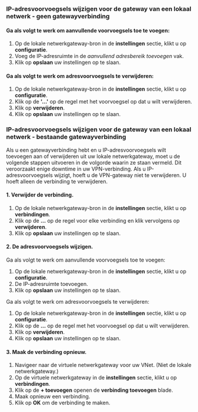 ### <a name="noconnection"></a>IP-adresvoorvoegsels wijzigen voor de gateway van een lokaal netwerk - geen gatewayverbinding

#### <a name="to-add-additional-address-prefixes"></a>Ga als volgt te werk om aanvullende voorvoegsels toe te voegen:

1. Op de lokale netwerkgateway-bron in de **instellingen** sectie, klikt u op **configuratie**.
2. Voeg de IP-adresruimte in de *aanvullend adresbereik toevoegen* vak.
3. Klik op **opslaan** uw instellingen op te slaan.

#### <a name="to-remove-address-prefixes"></a>Ga als volgt te werk om adresvoorvoegsels te verwijderen:

1. Op de lokale netwerkgateway-bron in de **instellingen** sectie, klikt u op **configuratie**.
2. Klik op de **'...'** op de regel met het voorvoegsel op dat u wilt verwijderen.
3. Klik op **verwijderen**.
4. Klik op **opslaan** uw instellingen op te slaan.

### <a name="withconnection"></a>IP-adresvoorvoegsels wijzigen voor de gateway van een lokaal netwerk - bestaande gatewayverbinding

Als u een gatewayverbinding hebt en u IP-adresvoorvoegsels wilt toevoegen aan of verwijderen uit uw lokale netwerkgateway, moet u de volgende stappen uitvoeren in de volgorde waarin ze staan vermeld. Dit veroorzaakt enige downtime in uw VPN-verbinding. Als u IP-adresvoorvoegsels wijzigt, hoeft u de VPN-gateway niet te verwijderen. U hoeft alleen de verbinding te verwijderen.

#### <a name="1-remove-the-connection"></a>1. Verwijder de verbinding.

1. Op de lokale netwerkgateway-bron in de **instellingen** sectie, klikt u op **verbindingen**.
2. Klik op de **...**  op de regel voor elke verbinding en klik vervolgens op **verwijderen**.
3. Klik op **opslaan** uw instellingen op te slaan.

#### <a name="2-modify-the-address-prefixes"></a>2. De adresvoorvoegsels wijzigen.

Ga als volgt te werk om aanvullende voorvoegsels toe te voegen:

1. Op de lokale netwerkgateway-bron in de **instellingen** sectie, klikt u op **configuratie**.
2. De IP-adresruimte toevoegen.
3. Klik op **opslaan** uw instellingen op te slaan.

Ga als volgt te werk om adresvoorvoegsels te verwijderen:

1. Op de lokale netwerkgateway-bron in de **instellingen** sectie, klikt u op **configuratie**.
2. Klik op de **...**  op de regel met het voorvoegsel op dat u wilt verwijderen.
3. Klik op **verwijderen**.
4. Klik op **opslaan** uw instellingen op te slaan.

#### <a name="3-recreate-the-connection"></a>3. Maak de verbinding opnieuw.

1. Navigeer naar de virtuele netwerkgateway voor uw VNet. (Niet de lokale netwerkgateway.)
2. Op de virtuele netwerkgateway in de **instellingen** sectie, klikt u op **verbindingen**.
3. Klik op de **+ toevoegen** openen de **verbinding toevoegen** blade.
4. Maak opnieuw een verbinding.
5. Klik op **OK** om de verbinding te maken.